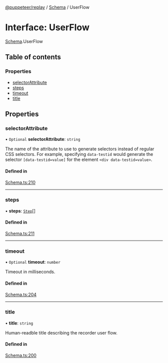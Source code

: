 [@puppeteer/replay](../README.md) / [Schema](../modules/Schema.md) / UserFlow

# Interface: UserFlow

[Schema](../modules/Schema.md).UserFlow

## Table of contents

### Properties

- [selectorAttribute](Schema.UserFlow.md#selectorattribute)
- [steps](Schema.UserFlow.md#steps)
- [timeout](Schema.UserFlow.md#timeout)
- [title](Schema.UserFlow.md#title)

## Properties

### selectorAttribute

• `Optional` **selectorAttribute**: `string`

The name of the attribute to use to generate selectors instead of regular
CSS selectors. For example, specifying `data-testid` would generate the
selector `[data-testid=value]` for the element `<div data-testid=value>`.

#### Defined in

[Schema.ts:210](https://github.com/puppeteer/replay/blob/main/src/Schema.ts#L210)

___

### steps

• **steps**: [`Step`](../modules/Schema.md#step)[]

#### Defined in

[Schema.ts:211](https://github.com/puppeteer/replay/blob/main/src/Schema.ts#L211)

___

### timeout

• `Optional` **timeout**: `number`

Timeout in milliseconds.

#### Defined in

[Schema.ts:204](https://github.com/puppeteer/replay/blob/main/src/Schema.ts#L204)

___

### title

• **title**: `string`

Human-readble title describing the recorder user flow.

#### Defined in

[Schema.ts:200](https://github.com/puppeteer/replay/blob/main/src/Schema.ts#L200)
